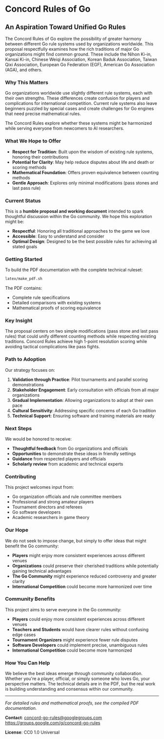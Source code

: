 # Concord Rules of Go

## An Aspiration Toward Unified Go Rules

The Concord Rules of Go explore the possibility of greater harmony between different Go rule systems used by organizations worldwide.
This proposal respectfully examines how the rich traditions of major Go organizations might find common ground.
These include the Nihon Ki-in, Kansai Ki-in, Chinese Weiqi Association, Korean Baduk Association, Taiwan Qixi Association, European Go Federation (EGF), American Go Association (AGA), and others.

### Why This Matters

Go organizations worldwide use slightly different rule systems, each with their own strengths.
These differences create confusion for players and complications for international competition.
Current rule systems also leave beginners puzzled by special cases and create challenges for Go engines that need precise mathematical rules.

The Concord Rules explore whether these systems might be harmonized while serving everyone from newcomers to AI researchers.

### What We Hope to Offer

- **Respect for Tradition**: Built upon the wisdom of existing rule systems, honoring their contributions
- **Potential for Clarity**: May help reduce disputes about life and death or scoring methods
- **Mathematical Foundation**: Offers proven equivalence between counting methods
- **Gentle Approach**: Explores only minimal modifications (pass stones and last pass rule)

### Current Status

This is a **humble proposal and working document** intended to spark thoughtful discussion within the Go community. We hope this exploration might be:

- **Respectful**: Honoring all traditional approaches to the game we love
- **Accessible**: Easy to understand and consider
- **Optimal Design**: Designed to be the best possible rules for achieving all stated goals 

### Getting Started

To build the PDF documentation with the complete technical ruleset:
```bash
latex/make_pdf.sh
```

The PDF contains:
- Complete rule specifications
- Detailed comparisons with existing systems
- Mathematical proofs of scoring equivalence

### Key Insight

The proposal centers on two simple modifications (pass stone and last pass rules) that could unify different counting methods while respecting existing traditions.
Concord Rules achieve high 1-point resolution scoring while avoiding tactical complications like pass fights.

### Path to Adoption

Our strategy focuses on:

1. **Validation through Practice**: Pilot tournaments and parallel scoring demonstrations
2. **Stakeholder Engagement**: Early consultation with officials from all major organizations
3. **Gradual Implementation**: Allowing organizations to adopt at their own pace
4. **Cultural Sensitivity**: Addressing specific concerns of each Go tradition
5. **Technical Support**: Ensuring software and training materials are ready

### Next Steps

We would be honored to receive:

- **Thoughtful feedback** from Go organizations and officials
- **Opportunities** to demonstrate these ideas in friendly settings
- **Guidance** from respected players and officials
- **Scholarly review** from academic and technical experts

### Contributing

This project welcomes input from:
- Go organization officials and rule committee members
- Professional and strong amateur players
- Tournament directors and referees
- Go software developers
- Academic researchers in game theory

### Our Hope

We do not seek to impose change, but simply to offer ideas that might benefit the Go community:

- **Players** might enjoy more consistent experiences across different venues
- **Organizations** could preserve their cherished traditions while potentially gaining technical advantages
- **The Go Community** might experience reduced controversy and greater clarity
- **International Competition** could become more harmonized over time

### Community Benefits

This project aims to serve everyone in the Go community:
- **Players** could enjoy more consistent experiences across different venues
- **Teachers and Students** would have clearer rules without confusing edge cases
- **Tournament Organizers** might experience fewer rule disputes
- **Software Developers** could implement precise, unambiguous rules
- **International Competition** could become more harmonized

### How You Can Help

We believe the best ideas emerge through community collaboration.
Whether you're a player, official, or simply someone who loves Go, your perspective matters.
The technical details are in the PDF, but the real work is building understanding and consensus within our community.

---

*For detailed rules and mathematical proofs, see the compiled PDF documentation.*

**Contact**: 
concord-go-rules@googlegroups.com
https://groups.google.com/g/concord-go-rules

**License**: CC0 1.0 Universal
